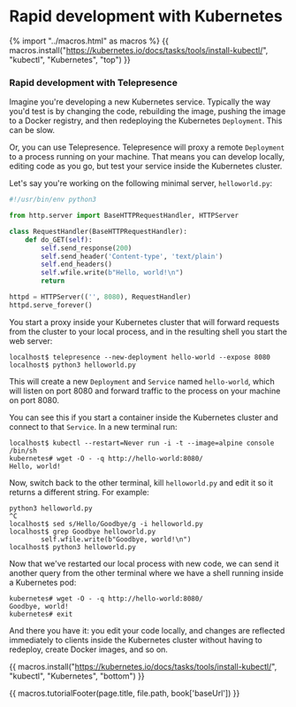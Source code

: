 # Rapid development with Kubernetes

{% import "../macros.html" as macros %}
{{ macros.install("https://kubernetes.io/docs/tasks/tools/install-kubectl/", "kubectl", "Kubernetes", "top") }}

### Rapid development with Telepresence

Imagine you're developing a new Kubernetes service.
Typically the way you'd test is by changing the code, rebuilding the image, pushing the image to a Docker registry, and then redeploying the Kubernetes `Deployment`.
This can be slow.

Or, you can use Telepresence.
Telepresence will proxy a remote `Deployment` to a process running on your machine.
That means you can develop locally, editing code as you go, but test your service inside the Kubernetes cluster.

Let's say you're working on the following minimal server, `helloworld.py`:

```python
#!/usr/bin/env python3

from http.server import BaseHTTPRequestHandler, HTTPServer

class RequestHandler(BaseHTTPRequestHandler):
    def do_GET(self):
        self.send_response(200)
        self.send_header('Content-type', 'text/plain')
        self.end_headers()
        self.wfile.write(b"Hello, world!\n")
        return

httpd = HTTPServer(('', 8080), RequestHandler)
httpd.serve_forever()
```

You start a proxy inside your Kubernetes cluster that will forward requests from the cluster to your local process, and in the resulting shell you start the web server:

```
localhost$ telepresence --new-deployment hello-world --expose 8080
localhost$ python3 helloworld.py
```

This will create a new `Deployment` and `Service` named `hello-world`, which will listen on port 8080 and forward traffic to the process on your machine on port 8080.

You can see this if you start a container inside the Kubernetes cluster and connect to that `Service`.
In a new terminal run:

```console
localhost$ kubectl --restart=Never run -i -t --image=alpine console /bin/sh
kubernetes# wget -O - -q http://hello-world:8080/
Hello, world!
```

Now, switch back to the other terminal, kill `helloworld.py` and edit it so it returns a different string.
For example:

```console
python3 helloworld.py
^C
localhost$ sed s/Hello/Goodbye/g -i helloworld.py
localhost$ grep Goodbye helloworld.py
        self.wfile.write(b"Goodbye, world!\n")
localhost$ python3 helloworld.py
```

Now that we've restarted our local process with new code, we can send it another query from the other terminal where we have a shell running inside a Kubernetes pod:

```console
kubernetes# wget -O - -q http://hello-world:8080/
Goodbye, world!
kubernetes# exit
```

And there you have it: you edit your code locally, and changes are reflected immediately to clients inside the Kubernetes cluster without having to redeploy, create Docker images, and so on.

{{ macros.install("https://kubernetes.io/docs/tasks/tools/install-kubectl/", "kubectl", "Kubernetes", "bottom") }}

{{ macros.tutorialFooter(page.title, file.path, book['baseUrl']) }}
